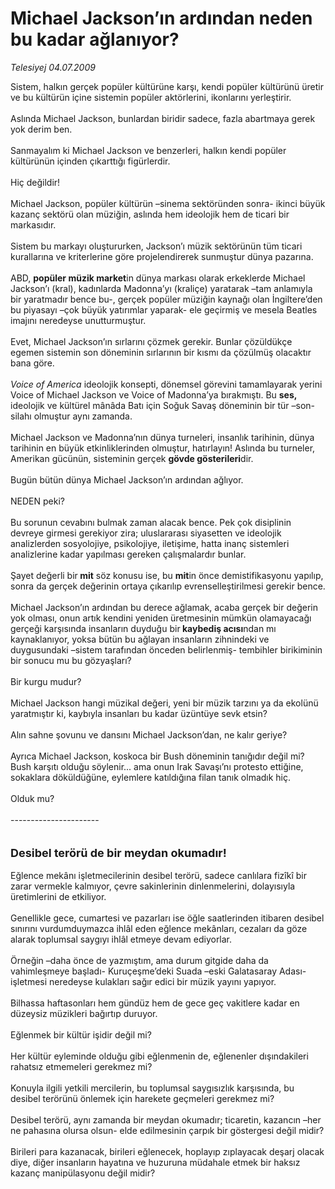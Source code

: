 # Michael Jackson’ın ardından neden bu kadar ağlanıyor?

*Telesiyej 04.07.2009*

<div class="taraf_structure_2col_1zq">
<div class="margen_n">



 <p>Sistem, halkın gerçek popüler kültürüne karşı, kendi popüler kültürünü üretir ve bu kültürün içine sistemin popüler aktörlerini, ikonlarını yerleştirir. <br/><br/>Aslında Michael Jackson, bunlardan biridir sadece, fazla abartmaya gerek yok derim ben. <br/><br/>Sanmayalım ki Michael Jackson ve benzerleri, halkın kendi popüler kültürünün içinden çıkarttığı figürlerdir. <br/><br/>Hiç değildir! <br/><br/>Michael Jackson, popüler kültürün –sinema sektöründen sonra- ikinci büyük kazanç sektörü olan müziğin, aslında hem ideolojik hem de ticari bir markasıdır. <br/><br/>Sistem bu markayı oluştururken, Jackson’ı müzik sektörünün tüm ticari kurallarına ve kriterlerine göre projelendirerek sunmuştur dünya pazarına. <br/><br/>ABD, <b>popüler müzik market</b>in dünya markası olarak erkeklerde Michael Jackson’ı (kral), kadınlarda Madonna’yı (kraliçe) yaratarak –tam anlamıyla bir yaratmadır bence bu-, gerçek popüler müziğin kaynağı olan İngiltere’den bu piyasayı –çok büyük yatırımlar yaparak- ele geçirmiş ve mesela Beatles imajını neredeyse unutturmuştur. <br/><br/>Evet, Michael Jackson’ın sırlarını çözmek gerekir. Bunlar çözüldükçe egemen sistemin son döneminin sırlarının bir kısmı da çözülmüş olacaktır bana göre.<i> <br/><br/>Voice of America</i> ideolojik konsepti, dönemsel görevini tamamlayarak yerini Voice of Michael Jackson ve Voice of Madonna’ya bırakmıştı. Bu <b>ses, </b>ideolojik ve kültürel mânâda Batı için Soğuk Savaş döneminin bir tür –son- silahı olmuştur aynı zamanda. <br/><br/>Michael Jackson ve Madonna’nın dünya turneleri, insanlık tarihinin, dünya tarihinin en büyük etkinliklerinden olmuştur, hatırlayın! Aslında bu turneler, Amerikan gücünün, sisteminin gerçek <b>gövde gösterileri</b>dir. <br/><br/>Bugün bütün dünya Michael Jackson’ın ardından ağlıyor. <br/><br/>NEDEN peki? <br/><br/>Bu sorunun cevabını bulmak zaman alacak bence. Pek çok disiplinin devreye girmesi gerekiyor zira; uluslararası siyasetten ve ideolojik analizlerden sosyolojiye, psikolojiye, iletişime, hatta inanç sistemleri analizlerine kadar yapılması gereken çalışmalardır bunlar. <br/><br/>Şayet değerli bir<b> mit</b> söz konusu ise, bu <b>mit</b>in önce demistifikasyonu yapılıp, sonra da gerçek değerinin ortaya çıkarılıp evrenselleştirilmesi gerekir bence. <br/><br/>Michael Jackson’ın ardından bu derece ağlamak, acaba gerçek bir değerin yok olması, onun artık kendini yeniden üretmesinin mümkün olamayacağı gerçeği karşısında insanların duyduğu bir<b> kaybediş acısı</b>ndan mı kaynaklanıyor, yoksa bütün bu ağlayan insanların zihnindeki ve duygusundaki –sistem tarafından önceden belirlenmiş- tembihler birikiminin bir sonucu mu bu gözyaşları? <br/><br/>Bir kurgu mudur? <br/><br/>Michael Jackson hangi müzikal değeri, yeni bir müzik tarzını ya da ekolünü yaratmıştır ki, kaybıyla insanları bu kadar üzüntüye sevk etsin? <br/><br/>Alın sahne şovunu ve dansını Michael Jackson’dan, ne kalır geriye? <br/><br/>Ayrıca Michael Jackson, koskoca bir Bush döneminin tanığıdır değil mi? Bush karşıtı olduğu söylenir... ama onun Irak Savaşı’nı protesto ettiğine, sokaklara döküldüğüne, eylemlere katıldığına filan tanık olmadık hiç. <br/><br/>Olduk mu? <br/><br/>---------------------- <br/><br/><br/><font size="4"><strong>Desibel terörü de bir meydan okumadır!</strong></font> <br/><br/>Eğlence mekânı işletmecilerinin desibel terörü, sadece canlılara fizîkî bir zarar vermekle kalmıyor, çevre sakinlerinin dinlenmelerini, dolayısıyla üretimlerini de etkiliyor. <br/><br/>Genellikle gece, cumartesi ve pazarları ise öğle saatlerinden itibaren desibel sınırını vurdumduymazca ihlâl eden eğlence mekânları, cezaları da göze alarak toplumsal saygıyı ihlâl etmeye devam ediyorlar. <br/><br/>Örneğin –daha önce de yazmıştım, ama durum gitgide daha da vahimleşmeye başladı- Kuruçeşme’deki Suada –eski Galatasaray Adası- işletmesi neredeyse kulakları sağır edici bir müzik yayını yapıyor. <br/><br/>Bilhassa haftasonları hem gündüz hem de gece geç vakitlere kadar en düzeysiz müzikleri bağırtıp duruyor. <br/><br/>Eğlenmek bir kültür işidir değil mi? <br/><br/>Her kültür eyleminde olduğu gibi eğlenmenin de, eğlenenler dışındakileri rahatsız etmemeleri gerekmez mi? <br/><br/>Konuyla ilgili yetkili mercilerin, bu toplumsal saygısızlık karşısında, bu desibel terörünü önlemek için harekete geçmeleri gerekmez mi? <br/><br/>Desibel terörü, aynı zamanda bir meydan okumadır; ticaretin, kazancın –her ne pahasına olursa olsun- elde edilmesinin çarpık bir göstergesi değil midir? <br/><br/>Birileri para kazanacak, birileri eğlenecek, hoplayıp zıplayacak deşarj olacak diye, diğer insanların hayatına ve huzuruna müdahale etmek bir haksız kazanç manipülasyonu değil midir?</p>
<br/>
<br/>
<br/>



<br/>


<div id="taraf_not">
</div>

</div>


</div>
